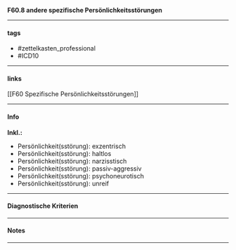 __F60.8 andere spezifische Persönlichkeitsstörungen__

___________________________________________
#### tags

- #zettelkasten_professional
- #ICD10 
___________________________________________
#### links

[[F60 Spezifische Persönlichkeitsstörungen]]

___________________________________________
#### Info
__Inkl.:__
- Persönlichkeit(sstörung): exzentrisch  
- Persönlichkeit(sstörung): haltlos  
- Persönlichkeit(sstörung): narzisstisch  
- Persönlichkeit(sstörung): passiv-aggressiv  
- Persönlichkeit(sstörung): psychoneurotisch  
- Persönlichkeit(sstörung): unreif
___________________________________________
#### Diagnostische Kriterien

___________________________________________
#### Notes

___________________________________________

